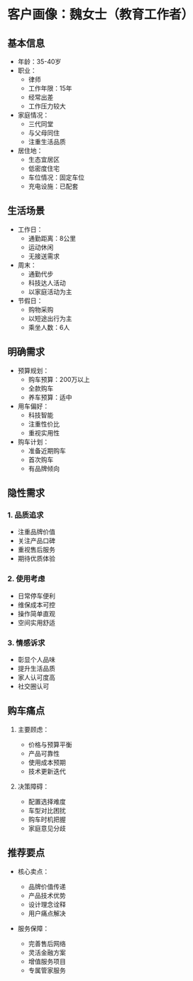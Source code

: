 # 客户画像：魏女士（教育工作者）

## 基本信息
- 年龄：35-40岁
- 职业：
  - 律师
  - 工作年限：15年
  - 经常出差
  - 工作压力较大
- 家庭情况：
  - 三代同堂
  - 与父母同住
  - 注重生活品质
- 居住地：
  - 生态宜居区
  - 低密度住宅
  - 车位情况：固定车位
  - 充电设施：已配套

## 生活场景
- 工作日：
  - 通勤距离：8公里
  - 运动休闲
  - 无接送需求
- 周末：
  - 通勤代步
  - 科技达人活动
  - 以家庭活动为主
- 节假日：
  - 购物采购
  - 以短途出行为主
  - 乘坐人数：6人

## 明确需求
- 预算规划：
  - 购车预算：200万以上
  - 全款购车
  - 养车预算：适中
- 用车偏好：
  - 科技智能
  - 注重性价比
  - 重视实用性
- 购车计划：
  - 准备近期购车
  - 首次购车
  - 有品牌倾向

## 隐性需求
### 1. 品质追求
- 注重品牌价值
- 关注产品口碑
- 重视售后服务
- 期待优质体验

### 2. 使用考虑
- 日常停车便利
- 维保成本可控
- 操作简单直观
- 空间实用舒适

### 3. 情感诉求
- 彰显个人品味
- 提升生活品质
- 家人认可度高
- 社交圈认可

## 购车痛点
1. 主要顾虑：
   - 价格与预算平衡
   - 产品可靠性
   - 使用成本预期
   - 技术更新迭代

2. 决策障碍：
   - 配置选择难度
   - 车型对比困扰
   - 购车时机把握
   - 家庭意见分歧

## 推荐要点
- 核心卖点：
  - 品牌价值传递
  - 产品技术优势
  - 设计理念诠释
  - 用户痛点解决

- 服务保障：
  - 完善售后网络
  - 灵活金融方案
  - 增值服务项目
  - 专属管家服务